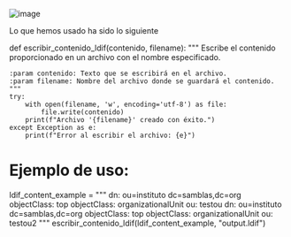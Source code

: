 ![image](https://github.com/user-attachments/assets/655aa800-1555-44b1-9455-22d5b845208c)

Lo que hemos usado ha sido lo siguiente

def escribir_contenido_ldif(contenido, filename):
    """
    Escribe el contenido proporcionado en un archivo con el nombre especificado.
    
    :param contenido: Texto que se escribirá en el archivo.
    :param filename: Nombre del archivo donde se guardará el contenido.
    """
    try:
        with open(filename, 'w', encoding='utf-8') as file:
            file.write(contenido)
        print(f"Archivo '{filename}' creado con éxito.")
    except Exception as e:
        print(f"Error al escribir el archivo: {e}")

# Ejemplo de uso:
ldif_content_example = """
dn: ou=instituto dc=samblas,dc=org
objectClass: top
objectClass: organizationalUnit
ou: testou
dn: ou=instituto dc=samblas,dc=org
objectClass: top
objectClass: organizationalUnit
ou: testou2
"""
escribir_contenido_ldif(ldif_content_example, "output.ldif")

